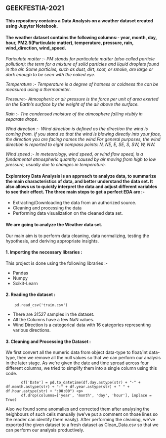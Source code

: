 ## GEEKFESTIA-2021

#### This repository contains a Data Analysis on a weather dataset created using Jupyter Notebook.
#### The weather dataset contains the following columns:- **year, month, day, hour, PM2.5(Particulate matter), temperature, pressure, rain, wind_direction, wind_speed.**  <p>
  <em> Pariculate matter :- PM stands for particulate matter (also called particle pollution): the term for a mixture of solid particles and liquid droplets found in the                             air. Some particles, such as dust, dirt, soot, or smoke, are large or dark enough to be seen with the naked eye. <p>
   Temperature :- Temperature is a degree of hotness or coldness the can be measured using a thermometer. <p>
   Pressure:- Atmospheric or air pressure is the force per unit of area exerted on the Earth’s surface by the weight of the air above the surface. <p>
   Rain :- The condensed moisture of the atmosphere falling visibly in separate drops. <p>
   Wind direction :- Wind direction is defined as the direction the wind is coming from. If you stand so that the wind is blowing directly into your face, the direction                      you are facing names the wind.For general purposes, the wind direction is reported to eight compass points: N, NE, E, SE, S, SW, W, NW. <p>
   Wind speed :- In meteorology, wind speed, or wind flow speed, is a fundamental atmospheric quantity caused by air moving from high to low pressure, usually due to                      changes in temperature. <p> </em>
#### Exploratory Data Analysis is an approach to analyze data, to summarize the main characteristics of data, and better understand the data set. It also allows us to quickly interpret the data and adjust different variables to see their effect. The three main steps to get a perfect EDA are :-
* Extracting/Downloading the data from an authorized source.
* Cleaning and processing the data 
* Performing data visualization on the cleaned data set.

#### We are going to analyze the Weather data set. <p>
Our main aim is to perform data cleaning, data normalizing, testing the hypothesis, and deriving appropriate insights.

#### 1. Importing the necessary libraries :<p>
   This project is done using the following libraries :-
   * Pandas
   * Numpy
   * Scikit-Learn 
   <!--- * Matplotlib --->
   
#### 2. Reading the dataset : <p>
        pd.read_csv('train.csv')
  * There are 31527 samples in the dataset.
  * All the Columns have a few NaN values.
  * Wind Direction is a categorical data with 16 categories representing various directions.

#### 3. Cleaning and Processing the Dataset : <p>
   We first convert all the numeric data from object data-type to float/int data-type, then we remove all the null values so that we can perform our analysis in the later stage. As we're given the date and time spread across four different columns, we tried to simplify them into a single column using this code. <p>
      
           df['Date'] = pd.to_datetime(df.day.astype(str) + "-" + df.month.astype(str) + "-" + df.year.astype(str) + " " + df.hour.astype(str) + ":00:00") <p>
           df.drop(columns=['year', 'month', 'day', 'hour'], inplace = True)
             
 Also we found some anomalies and corrected them after analysing the neighbours of such cells manually (we've put a comment on those lines so the reader can identify them easily).
After performing the cleaning, we've exported the given dataset to a fresh dataset as Clean_Data.csv so that we can perform our analysis productively. 
